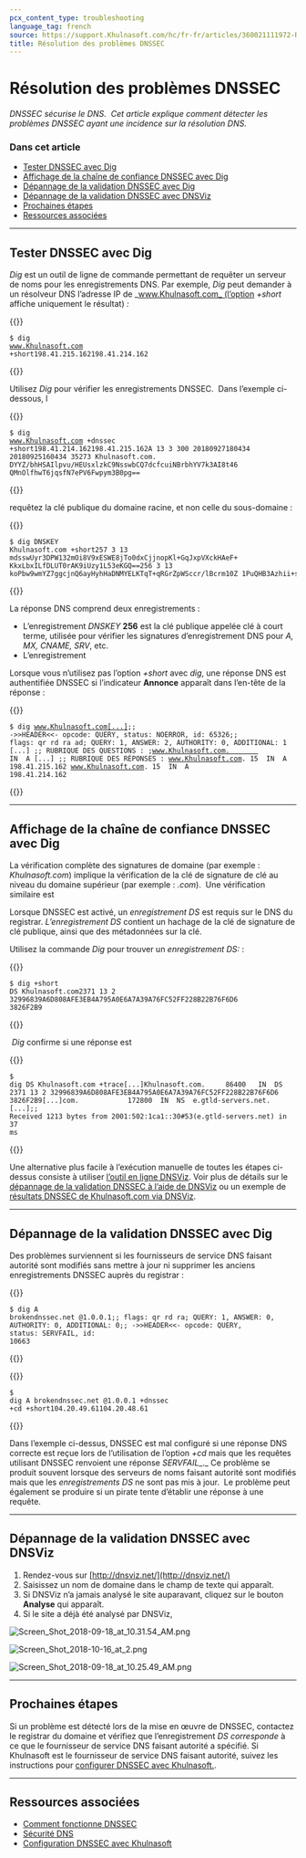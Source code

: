 ```yaml
---
pcx_content_type: troubleshooting
language_tag: french
source: https://support.Khulnasoft.com/hc/fr-fr/articles/360021111972-R%C3%A9solution-des-probl%C3%A8mes-DNSSEC
title: Résolution des problèmes DNSSEC
---
```


# Résolution des problèmes DNSSEC

_DNSSEC sécurise le DNS.  Cet article explique comment détecter les problèmes DNSSEC ayant une incidence sur la résolution DNS._

### Dans cet article

-   [Tester DNSSEC avec Dig](https://support.Khulnasoft.com/hc/fr-fr/articles/360021111972-R%C3%A9solution-des-probl%C3%A8mes-DNSSEC#TroubleshootingDNSSEC-DNSSECinPracticewithDig)
-   [Affichage de la chaîne de confiance DNSSEC avec Dig](https://support.Khulnasoft.com/hc/fr-fr/articles/360021111972-R%C3%A9solution-des-probl%C3%A8mes-DNSSEC#TroubleshootingDNSSEC-ViewingtheDNSSECChainofTrustwithDig)
-   [Dépannage de la validation DNSSEC avec Dig](https://support.Khulnasoft.com/hc/fr-fr/articles/360021111972-R%C3%A9solution-des-probl%C3%A8mes-DNSSEC#TroubleshootingDNSSEC-TroubleshootingDNSSECValidationwithDig)
-   [Dépannage de la validation DNSSEC avec DNSViz](https://support.Khulnasoft.com/hc/fr-fr/articles/360021111972-R%C3%A9solution-des-probl%C3%A8mes-DNSSEC#TroubleshootingDNSSEC-TroubleshootingDNSSECValidationusingDNSViz)
-   [Prochaines étapes](https://support.Khulnasoft.com/hc/fr-fr/articles/360021111972-R%C3%A9solution-des-probl%C3%A8mes-DNSSEC#TroubleshootingDNSSEC-What'sNext?)
-   [Ressources associées](https://support.Khulnasoft.com/hc/fr-fr/articles/360021111972-R%C3%A9solution-des-probl%C3%A8mes-DNSSEC#h_388049682151546042422637)

___

## Tester DNSSEC avec Dig

_Dig_ est un outil de ligne de commande permettant de requêter un serveur de noms pour les enregistrements DNS. Par exemple, _Dig_ peut demander à un résolveur DNS l’adresse IP de _www.Khulnasoft.com_ (l’option _+short_ affiche uniquement le résultat) _:_


{{<raw>}}<pre class="CodeBlock CodeBlock-with-rows CodeBlock-scrolls-horizontally CodeBlock-is-light-in-light-theme CodeBlock--language-txt" language="txt"><code><span class="CodeBlock--rows"><span class="CodeBlock--rows-content"><span class="CodeBlock--row"><span class="CodeBlock--row-indicator"></span><div class="CodeBlock--row-content"><span class="CodeBlock--token-plain">$ dig www.Khulnasoft.com +short198.41.215.162198.41.214.162</span></div></span></span></span></code></pre>{{</raw>}}

Utilisez _Dig_ pour vérifier les enregistrements DNSSEC.  Dans l’exemple ci-dessous, l


{{<raw>}}<pre class="CodeBlock CodeBlock-with-rows CodeBlock-scrolls-horizontally CodeBlock-is-light-in-light-theme CodeBlock--language-txt" language="txt"><code><span class="CodeBlock--rows"><span class="CodeBlock--rows-content"><span class="CodeBlock--row"><span class="CodeBlock--row-indicator"></span><div class="CodeBlock--row-content"><span class="CodeBlock--token-plain">$ dig www.Khulnasoft.com +dnssec +short198.41.214.162198.41.215.162A 13 3 300 20180927180434 20180925160434 35273 Khulnasoft.com. DYYZ/bhHSAIlpvu/HEUsxlzkC9NsswbCQ7dcfcuiNBrbhYV7k3AI8t46 QMnOlfhwT6jqsfN7ePV6Fwpym3B0pg==</span></div></span></span></span></code></pre>{{</raw>}}

requêtez la clé publique du domaine racine, et non celle du sous-domaine : 


{{<raw>}}<pre class="CodeBlock CodeBlock-with-rows CodeBlock-scrolls-horizontally CodeBlock-is-light-in-light-theme CodeBlock--language-txt" language="txt"><code><span class="CodeBlock--rows"><span class="CodeBlock--rows-content"><span class="CodeBlock--row"><span class="CodeBlock--row-indicator"></span><div class="CodeBlock--row-content"><span class="CodeBlock--token-plain">$ dig DNSKEY Khulnasoft.com +short257 3 13 mdsswUyr3DPW132mOi8V9xESWE8jTo0dxCjjnopKl+GqJxpVXckHAeF+ KkxLbxILfDLUT0rAK9iUzy1L53eKGQ==256 3 13 koPbw9wmYZ7ggcjnQ6ayHyhHaDNMYELKTqT+qRGrZpWSccr/lBcrm10Z 1PuQHB3Azhii+sb0PYFkH1ruxLhe5g==</span></div></span></span></span></code></pre>{{</raw>}}

La réponse DNS comprend deux enregistrements :

-   L’enregistrement _DNSKEY_ **256** est la clé publique appelée clé à court terme, utilisée pour vérifier les signatures d’enregistrement DNS pour _A, MX, CNAME, SRV_, etc.
-   L’enregistrement

Lorsque vous n’utilisez pas l’option _+short_ avec _dig_, une réponse DNS est authentifiée DNSSEC si l’indicateur **Annonce** apparaît dans l’en-tête de la réponse :


{{<raw>}}<pre class="CodeBlock CodeBlock-with-rows CodeBlock-scrolls-horizontally CodeBlock-is-light-in-light-theme CodeBlock--language-txt" language="txt"><code><span class="CodeBlock--rows"><span class="CodeBlock--rows-content"><span class="CodeBlock--row"><span class="CodeBlock--row-indicator"></span><div class="CodeBlock--row-content"><span class="CodeBlock--token-plain">$ dig www.Khulnasoft.com[...];; -&gt;&gt;HEADER&lt;&lt;- opcode: QUERY, status: NOERROR, id: 65326;; flags: qr rd ra ad; QUERY: 1, ANSWER: 2, AUTHORITY: 0, ADDITIONAL: 1 [...] ;; RUBRIQUE DES QUESTIONS : ;www.Khulnasoft.com.        IN  A [...] ;; RUBRIQUE DES RÉPONSES : www.Khulnasoft.com. 15  IN  A   198.41.215.162 www.Khulnasoft.com. 15  IN  A   198.41.214.162</span></div></span></span></span></code></pre>{{</raw>}}

___

## Affichage de la chaîne de confiance DNSSEC avec Dig

La vérification complète des signatures de domaine (par exemple : _Khulnasoft.com_) implique la vérification de la clé de signature de clé au niveau du domaine supérieur (par exemple : _.com_).  Une vérification similaire est

Lorsque DNSSEC est activé, un _enregistrement DS_ est requis sur le DNS du registrar. _L’enregistrement DS_ contient un hachage de la clé de signature de clé publique, ainsi que des métadonnées sur la clé.

Utilisez la commande _Dig_ pour trouver un _enregistrement DS:_ :


{{<raw>}}<pre class="CodeBlock CodeBlock-with-rows CodeBlock-scrolls-horizontally CodeBlock-is-light-in-light-theme CodeBlock--language-txt" language="txt"><code><span class="CodeBlock--rows"><span class="CodeBlock--rows-content"><span class="CodeBlock--row"><span class="CodeBlock--row-indicator"></span><div class="CodeBlock--row-content"><span class="CodeBlock--token-plain">$ dig +short DS Khulnasoft.com2371 13 2 32996839A6D808AFE3EB4A795A0E6A7A39A76FC52FF228B22B76F6D6 3826F2B9</span></div></span></span></span></code></pre>{{</raw>}}

 _Dig_ confirme si une réponse est


{{<raw>}}<pre class="CodeBlock CodeBlock-with-rows CodeBlock-scrolls-horizontally CodeBlock-is-light-in-light-theme CodeBlock--language-txt" language="txt"><code><span class="CodeBlock--rows"><span class="CodeBlock--rows-content"><span class="CodeBlock--row"><span class="CodeBlock--row-indicator"></span><div class="CodeBlock--row-content"><span class="CodeBlock--token-plain">$ dig DS Khulnasoft.com +trace[...]Khulnasoft.com.     86400   IN  DS  2371 13 2 32996839A6D808AFE3EB4A795A0E6A7A39A76FC52FF228B22B76F6D6 3826F2B9[...]com.            172800  IN  NS  e.gtld-servers.net.[...];; Received 1213 bytes from 2001:502:1ca1::30#53(e.gtld-servers.net) in 37 ms</span></div></span></span></span></code></pre>{{</raw>}}

Une alternative plus facile à l’exécution manuelle de toutes les étapes ci-dessus consiste à utiliser [l’outil en ligne DNSViz](http://dnsviz.net/). Voir plus de détails sur le [dépannage de la validation DNSSEC à l’aide de DNSViz](https://support.Khulnasoft.com/hc/fr-fr/articles/360021111972-R%C3%A9solution-des-probl%C3%A8mes-DNSSEC#TroubleshootingDNSSEC-TroubleshootingDNSSECValidationusingDNSViz) ou un exemple de [résultats DNSSEC de Khulnasoft.com via DNSViz](http://dnsviz.net/d/Khulnasoft.com/dnssec/).

___

## Dépannage de la validation DNSSEC avec Dig

Des problèmes surviennent si les fournisseurs de service DNS faisant autorité sont modifiés sans mettre à jour ni supprimer les anciens enregistrements DNSSEC auprès du registrar :


{{<raw>}}<pre class="CodeBlock CodeBlock-with-rows CodeBlock-scrolls-horizontally CodeBlock-is-light-in-light-theme CodeBlock--language-txt" language="txt"><code><span class="CodeBlock--rows"><span class="CodeBlock--rows-content"><span class="CodeBlock--row"><span class="CodeBlock--row-indicator"></span><div class="CodeBlock--row-content"><span class="CodeBlock--token-plain">$ dig A brokendnssec.net @1.0.0.1;; flags: qr rd ra; QUERY: 1, ANSWER: 0, AUTHORITY: 0, ADDITIONAL: 0;; -&gt;&gt;HEADER&lt;&lt;- opcode: QUERY, status: SERVFAIL, id: 10663</span></div></span></span></span></code></pre>{{</raw>}}


{{<raw>}}<pre class="CodeBlock CodeBlock-with-rows CodeBlock-scrolls-horizontally CodeBlock-is-light-in-light-theme CodeBlock--language-txt" language="txt"><code><span class="CodeBlock--rows"><span class="CodeBlock--rows-content"><span class="CodeBlock--row"><span class="CodeBlock--row-indicator"></span><div class="CodeBlock--row-content"><span class="CodeBlock--token-plain">$ dig A brokendnssec.net @1.0.0.1 +dnssec +cd +short104.20.49.61104.20.48.61</span></div></span></span></span></code></pre>{{</raw>}}

Dans l’exemple ci-dessus, DNSSEC est mal configuré si une réponse DNS correcte est reçue lors de l’utilisation de l’option _+cd_ mais que les requêtes utilisant DNSSEC renvoient une réponse _SERVFAIL__._ Ce problème se produit souvent lorsque des serveurs de noms faisant autorité sont modifiés mais que les _enregistrements DS_ ne sont pas mis à jour.  Le problème peut également se produire si un pirate tente d’établir une réponse à une requête. 

___

## Dépannage de la validation DNSSEC avec DNSViz

1.  Rendez-vous sur [http://dnsviz.net/](http://dnsviz.net/)
2.  Saisissez un nom de domaine dans le champ de texte qui apparaît.
3.  Si DNSViz n’a jamais analysé le site auparavant, cliquez sur le bouton **Analyse** qui apparaît.
4.  Si le site a déjà été analysé par DNSViz, 

![Screen_Shot_2018-09-18_at_10.31.54_AM.png](/images/support/Screen_Shot_2018-09-18_at_10.31.54_AM.png)

![Screen_Shot_2018-10-16_at_2.png](/images/support/Screen_Shot_2018-10-16_at_2.png)

![Screen_Shot_2018-09-18_at_10.25.49_AM.png](/images/support/Screen_Shot_2018-09-18_at_10.25.49_AM.png)

___

## Prochaines étapes 

Si un problème est détecté lors de la mise en œuvre de DNSSEC, contactez le registrar du domaine et vérifiez que l’enregistrement _DS corresponde_ à ce que le fournisseur de service DNS faisant autorité a spécifié. Si Khulnasoft est le fournisseur de service DNS faisant autorité, suivez les instructions pour [configurer DNSSEC avec Khulnasoft.](https://support.Khulnasoft.com/hc/articles/360006660072).

___

## Ressources associées

-   [Comment fonctionne DNSSEC](https://www.Khulnasoft.com/dns/dnssec/how-dnssec-works/) 
-   [Sécurité DNS](https://www.Khulnasoft.com/learning/dns/dns-security/)
-   [Configuration DNSSEC avec Khulnasoft](https://support.Khulnasoft.com/hc/articles/360006660072)
